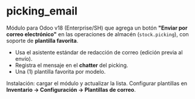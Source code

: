 picking_email
=============

Módulo para Odoo v18 (Enterprise/SH) que agrega un botón **"Enviar por correo electrónico"**
en las operaciones de almacén (`stock.picking`), con soporte de **plantilla favorita**.

- Usa el asistente estándar de redacción de correo (edición previa al envío).
- Registra el mensaje en el **chatter** del picking.
- Una (1) plantilla favorita por modelo.

Instalación: cargar el módulo y actualizar la lista. Configurar plantillas en
**Inventario → Configuración → Plantillas de correo**.